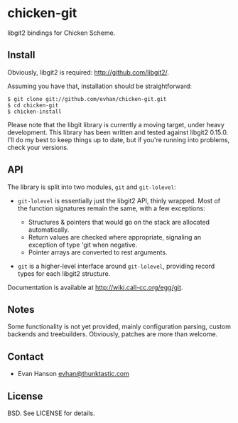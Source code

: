 # chicken-git

libgit2 bindings for Chicken Scheme.

## Install

Obviously, libgit2 is required: <http://github.com/libgit2/>.

Assuming you have that, installation should be straightforward:

    $ git clone git://github.com/evhan/chicken-git.git
    $ cd chicken-git
    $ chicken-install

Please note that the libgit library is currently a moving target, under heavy
development. This library has been written and tested against libgit2 0.15.0.
I'll do my best to keep things up to date, but if you're running into problems,
check your versions.

## API

The library is split into two modules, `git` and `git-lolevel`:

* `git-lolevel` is essentially just the libgit2 API, thinly wrapped. Most of
  the function signatures remain the same, with a few exceptions: 

  * Structures & pointers that would go on the stack are allocated
    automatically.
  * Return values are checked where appropriate, signaling an exception of type
    'git when negative.
  * Pointer arrays are converted to rest arguments.

* `git` is a higher-level interface around `git-lolevel`, providing
  record types for each libgit2 structure.

Documentation is available at <http://wiki.call-cc.org/egg/git>.

## Notes

Some functionality is not yet provided, mainly configuration parsing,
custom backends and treebuilders. Obviously, patches are more than
welcome.

## Contact

  * Evan Hanson <evhan@thunktastic.com>

## License

BSD. See LICENSE for details.
